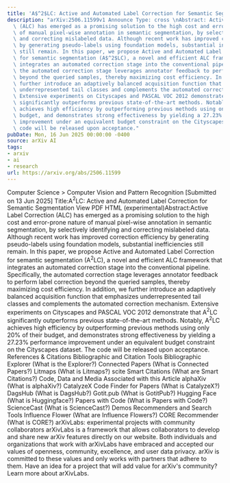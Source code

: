 ```yaml
---
title: 'A$^2$LC: Active and Automated Label Correction for Semantic Segmentation'
description: "arXiv:2506.11599v1 Announce Type: cross \nAbstract: Active Label Correction\
  \ (ALC) has emerged as a promising solution to the high cost and error-prone nature\
  \ of manual pixel-wise annotation in semantic segmentation, by selectively identifying\
  \ and correcting mislabeled data. Although recent work has improved correction efficiency\
  \ by generating pseudo-labels using foundation models, substantial inefficiencies\
  \ still remain. In this paper, we propose Active and Automated Label Correction\
  \ for semantic segmentation (A$^2$LC), a novel and efficient ALC framework that\
  \ integrates an automated correction stage into the conventional pipeline. Specifically,\
  \ the automated correction stage leverages annotator feedback to perform label correction\
  \ beyond the queried samples, thereby maximizing cost efficiency. In addition, we\
  \ further introduce an adaptively balanced acquisition function that emphasizes\
  \ underrepresented tail classes and complements the automated correction mechanism.\
  \ Extensive experiments on Cityscapes and PASCAL VOC 2012 demonstrate that A$^2$LC\
  \ significantly outperforms previous state-of-the-art methods. Notably, A$^2$LC\
  \ achieves high efficiency by outperforming previous methods using only 20% of their\
  \ budget, and demonstrates strong effectiveness by yielding a 27.23% performance\
  \ improvement under an equivalent budget constraint on the Cityscapes dataset. The\
  \ code will be released upon acceptance."
pubDate: Mon, 16 Jun 2025 00:00:00 -0400
source: arXiv AI
tags:
- arxiv
- ai
- research
url: https://arxiv.org/abs/2506.11599
---
```


Computer Science > Computer Vision and Pattern Recognition
[Submitted on 13 Jun 2025]
Title:A$^2$LC: Active and Automated Label Correction for Semantic Segmentation
View PDF HTML (experimental)Abstract:Active Label Correction (ALC) has emerged as a promising solution to the high cost and error-prone nature of manual pixel-wise annotation in semantic segmentation, by selectively identifying and correcting mislabeled data. Although recent work has improved correction efficiency by generating pseudo-labels using foundation models, substantial inefficiencies still remain. In this paper, we propose Active and Automated Label Correction for semantic segmentation (A$^2$LC), a novel and efficient ALC framework that integrates an automated correction stage into the conventional pipeline. Specifically, the automated correction stage leverages annotator feedback to perform label correction beyond the queried samples, thereby maximizing cost efficiency. In addition, we further introduce an adaptively balanced acquisition function that emphasizes underrepresented tail classes and complements the automated correction mechanism. Extensive experiments on Cityscapes and PASCAL VOC 2012 demonstrate that A$^2$LC significantly outperforms previous state-of-the-art methods. Notably, A$^2$LC achieves high efficiency by outperforming previous methods using only 20% of their budget, and demonstrates strong effectiveness by yielding a 27.23% performance improvement under an equivalent budget constraint on the Cityscapes dataset. The code will be released upon acceptance.
References & Citations
Bibliographic and Citation Tools
Bibliographic Explorer (What is the Explorer?)
Connected Papers (What is Connected Papers?)
Litmaps (What is Litmaps?)
scite Smart Citations (What are Smart Citations?)
Code, Data and Media Associated with this Article
alphaXiv (What is alphaXiv?)
CatalyzeX Code Finder for Papers (What is CatalyzeX?)
DagsHub (What is DagsHub?)
Gotit.pub (What is GotitPub?)
Hugging Face (What is Huggingface?)
Papers with Code (What is Papers with Code?)
ScienceCast (What is ScienceCast?)
Demos
Recommenders and Search Tools
Influence Flower (What are Influence Flowers?)
CORE Recommender (What is CORE?)
arXivLabs: experimental projects with community collaborators
arXivLabs is a framework that allows collaborators to develop and share new arXiv features directly on our website.
Both individuals and organizations that work with arXivLabs have embraced and accepted our values of openness, community, excellence, and user data privacy. arXiv is committed to these values and only works with partners that adhere to them.
Have an idea for a project that will add value for arXiv's community? Learn more about arXivLabs.